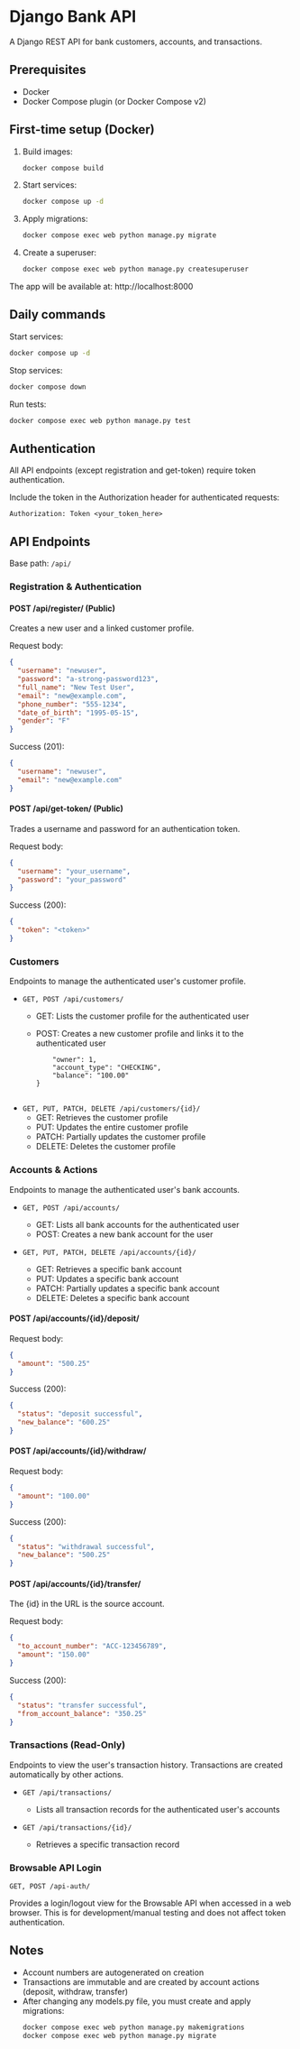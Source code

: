 # Django Bank API

A Django REST API for bank customers, accounts, and transactions.

## Prerequisites
- Docker
- Docker Compose plugin (or Docker Compose v2)

## First-time setup (Docker)
1. Build images:
   ```bash
   docker compose build
   ```

2. Start services:
   ```bash
   docker compose up -d
   ```

3. Apply migrations:
   ```bash
   docker compose exec web python manage.py migrate
   ```

4. Create a superuser:
   ```bash
   docker compose exec web python manage.py createsuperuser
   ```

The app will be available at: http://localhost:8000

## Daily commands
Start services:
```bash
docker compose up -d
```

Stop services:
```bash
docker compose down
```

Run tests:
```bash
docker compose exec web python manage.py test
```

## Authentication
All API endpoints (except registration and get-token) require token authentication.

Include the token in the Authorization header for authenticated requests:
```
Authorization: Token <your_token_here>
```

## API Endpoints
Base path: `/api/`

### Registration & Authentication

#### POST /api/register/ (Public)
Creates a new user and a linked customer profile.

Request body:
```json
{
  "username": "newuser",
  "password": "a-strong-password123",
  "full_name": "New Test User",
  "email": "new@example.com",
  "phone_number": "555-1234",
  "date_of_birth": "1995-05-15",
  "gender": "F"
}
```

Success (201):
```json
{
  "username": "newuser",
  "email": "new@example.com"
}
```

#### POST /api/get-token/ (Public)
Trades a username and password for an authentication token.

Request body:
```json
{
  "username": "your_username",
  "password": "your_password"
}
```

Success (200):
```json
{
  "token": "<token>"
}
```

### Customers
Endpoints to manage the authenticated user's customer profile.

- `GET, POST /api/customers/`
  - GET: Lists the customer profile for the authenticated user
  - POST: Creates a new customer profile and links it to the authenticated user

    ```{
        "owner": 1,
        "account_type": "CHECKING",
        "balance": "100.00"
    }
  ```
- `GET, PUT, PATCH, DELETE /api/customers/{id}/`
  - GET: Retrieves the customer profile
  - PUT: Updates the entire customer profile
  - PATCH: Partially updates the customer profile
  - DELETE: Deletes the customer profile

### Accounts & Actions
Endpoints to manage the authenticated user's bank accounts.

- `GET, POST /api/accounts/`
  - GET: Lists all bank accounts for the authenticated user
  - POST: Creates a new bank account for the user

- `GET, PUT, PATCH, DELETE /api/accounts/{id}/`
  - GET: Retrieves a specific bank account
  - PUT: Updates a specific bank account
  - PATCH: Partially updates a specific bank account
  - DELETE: Deletes a specific bank account

#### POST /api/accounts/{id}/deposit/
Request body:
```json
{
  "amount": "500.25"
}
```

Success (200):
```json
{
  "status": "deposit successful",
  "new_balance": "600.25"
}
```

#### POST /api/accounts/{id}/withdraw/
Request body:
```json
{
  "amount": "100.00"
}
```

Success (200):
```json
{
  "status": "withdrawal successful",
  "new_balance": "500.25"
}
```

#### POST /api/accounts/{id}/transfer/
The {id} in the URL is the source account.

Request body:
```json
{
  "to_account_number": "ACC-123456789",
  "amount": "150.00"
}
```

Success (200):
```json
{
  "status": "transfer successful",
  "from_account_balance": "350.25"
}
```

### Transactions (Read-Only)
Endpoints to view the user's transaction history. Transactions are created automatically by other actions.

- `GET /api/transactions/`
  - Lists all transaction records for the authenticated user's accounts

- `GET /api/transactions/{id}/`
  - Retrieves a specific transaction record

### Browsable API Login
`GET, POST /api-auth/`

Provides a login/logout view for the Browsable API when accessed in a web browser. This is for development/manual testing and does not affect token authentication.

## Notes
- Account numbers are autogenerated on creation
- Transactions are immutable and are created by account actions (deposit, withdraw, transfer)
- After changing any models.py file, you must create and apply migrations:
  ```bash
  docker compose exec web python manage.py makemigrations
  docker compose exec web python manage.py migrate
  ```